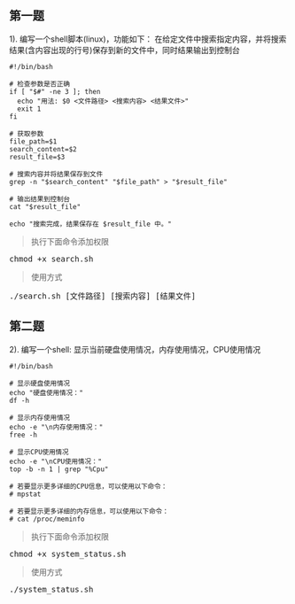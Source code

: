 ## 第一题

1). 编写一个shell脚本(linux)，功能如下： 在给定文件中搜索指定内容，并将搜索结果(含内容出现的行号)保存到新的文件中，同时结果输出到控制台

```shell
#!/bin/bash

# 检查参数是否正确
if [ "$#" -ne 3 ]; then
  echo "用法: $0 <文件路径> <搜索内容> <结果文件>"
  exit 1
fi

# 获取参数
file_path=$1
search_content=$2
result_file=$3

# 搜索内容并将结果保存到文件
grep -n "$search_content" "$file_path" > "$result_file"

# 输出结果到控制台
cat "$result_file"

echo "搜索完成，结果保存在 $result_file 中。"

```

> 执行下面命令添加权限

<kbd>chmod +x search.sh</kbd>

> 使用方式

<kbd>./search.sh [文件路径] [搜索内容] [结果文件]</kbd>

## 第二题
2). 编写一个shell: 显示当前硬盘使用情况，内存使用情况，CPU使用情况
```shell
#!/bin/bash

# 显示硬盘使用情况
echo "硬盘使用情况："
df -h

# 显示内存使用情况
echo -e "\n内存使用情况："
free -h

# 显示CPU使用情况
echo -e "\nCPU使用情况："
top -b -n 1 | grep "%Cpu"

# 若要显示更多详细的CPU信息，可以使用以下命令：
# mpstat

# 若要显示更多详细的内存信息，可以使用以下命令：
# cat /proc/meminfo

```

> 执行下面命令添加权限

<kbd>chmod +x system_status.sh</kbd>

> 使用方式

<kbd>./system_status.sh</kbd>
